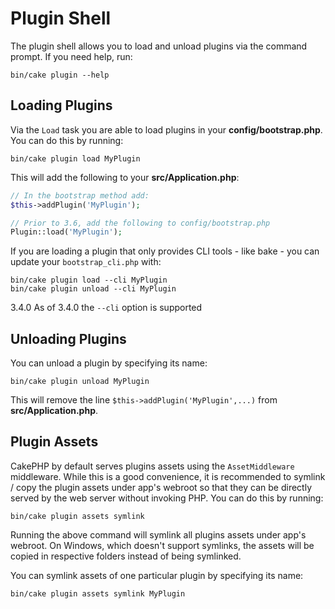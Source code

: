 # Plugin Shell

The plugin shell allows you to load and unload plugins via the command prompt.
If you need help, run:

    bin/cake plugin --help

## Loading Plugins

Via the `Load` task you are able to load plugins in your
**config/bootstrap.php**. You can do this by running:

    bin/cake plugin load MyPlugin

This will add the following to your **src/Application.php**:

``` php
// In the bootstrap method add:
$this->addPlugin('MyPlugin');

// Prior to 3.6, add the following to config/bootstrap.php
Plugin::load('MyPlugin');
```

If you are loading a plugin that only provides CLI tools - like bake - you can
update your `bootstrap_cli.php` with:

    bin/cake plugin load --cli MyPlugin
    bin/cake plugin unload --cli MyPlugin

<div class="versionadded">

3.4.0
As of 3.4.0 the `--cli` option is supported

</div>

## Unloading Plugins

You can unload a plugin by specifying its name:

    bin/cake plugin unload MyPlugin

This will remove the line `$this->addPlugin('MyPlugin',...)` from
**src/Application.php**.

## Plugin Assets

CakePHP by default serves plugins assets using the `AssetMiddleware` middleware.
While this is a good convenience, it is recommended to symlink / copy
the plugin assets under app's webroot so that they can be directly served by the
web server without invoking PHP. You can do this by running:

    bin/cake plugin assets symlink

Running the above command will symlink all plugins assets under app's webroot.
On Windows, which doesn't support symlinks, the assets will be copied in
respective folders instead of being symlinked.

You can symlink assets of one particular plugin by specifying its name:

    bin/cake plugin assets symlink MyPlugin
